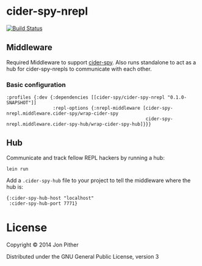 # cider-spy-nrepl

[![Build Status](https://travis-ci.org/jonpither/cider-spy-nrepl.svg?branch=master)](https://travis-ci.org/jonpither/cider-spy-nrepl)

## Middleware

Required Middleware to support [cider-spy](https://github.com/jonpither/cider-spy). Also runs standalone to act as a hub for cider-spy-nrepls to communicate with each other.

### Basic configuration

    :profiles {:dev {:dependencies [[cider-spy/cider-spy-nrepl "0.1.0-SNAPSHOT"]]
                     :repl-options {:nrepl-middleware [cider-spy-nrepl.middleware.cider-spy/wrap-cider-spy
                                                       cider-spy-nrepl.middleware.cider-spy-hub/wrap-cider-spy-hub]}}}
## Hub

Communicate and track fellow REPL hackers by running a hub:

`lein run`

Add a `.cider-spy-hub` file to your project to tell the middleware where the hub is:

    {:cider-spy-hub-host "localhost"
     :cider-spy-hub-port 7771}

# License

Copyright © 2014 Jon Pither

Distributed under the GNU General Public License, version 3
